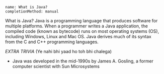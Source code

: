 ```ngMeta
name: What is Java?
completionMethod: manual
```

What is Java?
Java is a programming language that produces software for multiple platforms. When a programmer writes a Java application, the compiled code (known as bytecode) runs on most operating systems (OS), including Windows, Linux and Mac OS. Java derives much of its syntax from the C and C++ programming languages.

*EXTRA TRIVIA* (Ye nahi bhi yaad ho toh bhi chalega)
- Java was developed in the mid-1990s by James A. Gosling, a former computer scientist with Sun Microsystems
